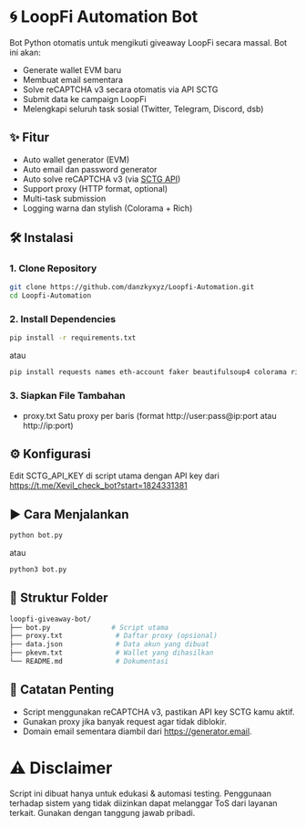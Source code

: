 # 🌀 LoopFi Automation Bot

Bot Python otomatis untuk mengikuti giveaway LoopFi secara massal. Bot ini akan:
- Generate wallet EVM baru
- Membuat email sementara
- Solve reCAPTCHA v3 secara otomatis via API SCTG
- Submit data ke campaign LoopFi
- Melengkapi seluruh task sosial (Twitter, Telegram, Discord, dsb)

## ✨ Fitur
- Auto wallet generator (EVM)
- Auto email dan password generator
- Auto solve reCAPTCHA v3 (via [SCTG API](https://t.me/Xevil_check_bot?start=1824331381))
- Support proxy (HTTP format, optional)
- Multi-task submission
- Logging warna dan stylish (Colorama + Rich)

## 🛠️ Instalasi

### 1. Clone Repository
```bash
git clone https://github.com/danzkyxyz/Loopfi-Automation.git
cd Loopfi-Automation
```
### 2. Install Dependencies
```bash
pip install -r requirements.txt
```
atau
```bash
pip install requests names eth-account faker beautifulsoup4 colorama rich
```
### 3. Siapkan File Tambahan
- proxy.txt
Satu proxy per baris (format http://user:pass@ip:port atau http://ip:port)

## ⚙️ Konfigurasi
Edit SCTG_API_KEY di script utama dengan API key dari https://t.me/Xevil_check_bot?start=1824331381

## ▶️ Cara Menjalankan
```bash
python bot.py
```
atau
```bash
python3 bot.py
```

## 📁 Struktur Folder
```bash
loopfi-giveaway-bot/
├── bot.py               # Script utama
├── proxy.txt             # Daftar proxy (opsional)
├── data.json             # Data akun yang dibuat
├── pkevm.txt             # Wallet yang dihasilkan
└── README.md             # Dokumentasi
```

## 📌 Catatan Penting
- Script menggunakan reCAPTCHA v3, pastikan API key SCTG kamu aktif.
- Gunakan proxy jika banyak request agar tidak diblokir.
- Domain email sementara diambil dari https://generator.email.

# ⚠️ Disclaimer
Script ini dibuat hanya untuk edukasi & automasi testing. Penggunaan terhadap sistem yang tidak diizinkan dapat melanggar ToS dari layanan terkait. Gunakan dengan tanggung jawab pribadi.
